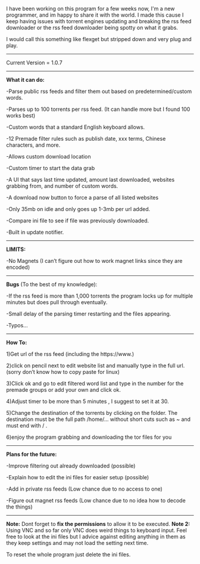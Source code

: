 I have been working on this program for a few weeks now, I'm a new programmer, and im happy to share it with the world. I made this cause I keep having issues with torrent engines updating and breaking the rss feed downloader or the rss feed downloader being spotty on what it grabs.

I would call this something like flexget but stripped down and very plug and play.

--------------------------------------------------------------------------------------------------------------------------------------------
Current Version = 1.0.7

--------------------------------------------------------------------------------------------------------------------------------------------

<strong>What it can do:</strong>

\-Parse public rss feeds and filter them out based on predetermined/custom words.

\-Parses up to 100 torrents per rss feed. (It can handle more but I found 100 works best)

\-Custom words that a standard English keyboard allows.

\-12 Premade filter rules such as publish date, xxx terms, Chinese characters, and more.

\-Allows custom download location 

\-Custom timer to start the data grab

\-A UI that says last time updated, amount last downloaded, websites grabbing from, and number of custom words.

\-A download now button to force a parse of all listed websites

\-Only 35mb on idle and only goes up 1-3mb per url added.

\-Compare ini file to see if file was previously downloaded.

\-Built in update notifier.

--------------------------------------------------------------------------------------------------------------------------------------------

<strong>LIMITS:</strong>

\-No Magnets (I can’t figure out how to work magnet links since they are encoded)

--------------------------------------------------------------------------------------------------------------------------------------------

<strong>Bugs</strong> (To the best of my knowledge):

\-If the rss feed is more than 1,000 torrents the program locks up for multiple minutes but does pull through eventually.

\-Small delay of the parsing timer restarting and the files appearing.

\-Typos… 

--------------------------------------------------------------------------------------------------------------------------------------------

<strong>How To:</strong>

1)Get url of the rss feed (including the https://www.)

2)click on pencil next to edit website list and manually type in the full url. (sorry don’t know how to copy paste for linux)

3)Click ok and go to edit filtered word list and type in the number for the premade groups or add your own and click ok.

4)Adjust timer to be more than 5 minutes , I suggest to set it at 30.

5)Change the destination of the torrents by clicking on the folder. The destination must be the full path /home/… without short cuts such as ~ and must end with / .

6)enjoy the program grabbing and downloading the tor files for you

--------------------------------------------------------------------------------------------------------------------------------------------

<strong>Plans for the future:</strong>

\-Improve filtering out already downloaded (possible)

\-Explain how to edit the ini files for easier setup (possible)

\-Add in private rss feeds (Low chance due to no access to one)

\-Figure out magnet rss feeds (Low chance due to no idea how to decode the things)

--------------------------------------------------------------------------------------------------------------------------------------------

<strong>Note:</strong> Dont forget to <strong>fix the permissions</strong> to allow it to be executed.
<strong>Note 2:</strong> Using VNC and so far only VNC does weird things to keyboard input.
Feel free to look at the ini files but I advice against editing anything in them as they keep settings and may not load the setting next time.



To reset the whole program just delete the ini files.

